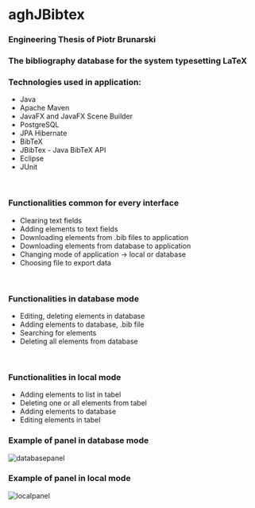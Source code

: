 # aghJBibtex

### Engineering Thesis of Piotr Brunarski <br>

### The bibliography database for the system typesetting LaTeX <br>

### Technologies used in application:
* Java
* Apache Maven
* JavaFX and JavaFX Scene Builder
* PostgreSQL
* JPA Hibernate
* BibTeX
* JBibTex - Java BibTeX API
* Eclipse
* JUnit
<br>

### Functionalities common for every interface
* Clearing  text fields
* Adding elements to text fields
* Downloading elements from .bib files to application
* Downloading elements from database to application
* Changing mode of application -> local or database
* Choosing file to export data
<br>

### Functionalities in database mode
* Editing, deleting elements in database
* Adding elements to database, .bib file
* Searching for elements
* Deleting all elements from database
<br>

### Functionalities in local mode
* Adding elements to list in tabel
* Deleting one or all elements from tabel
* Adding elements to database
* Editing elements in tabel

### Example of panel in database mode 

![databasepanel](https://user-images.githubusercontent.com/37865264/108226043-d0345880-713c-11eb-9d6c-abdd45a455ec.PNG)
<br>

### Example of panel in local mode

![localpanel](https://user-images.githubusercontent.com/37865264/108226174-efcb8100-713c-11eb-9a75-17e45e239d0c.PNG)

